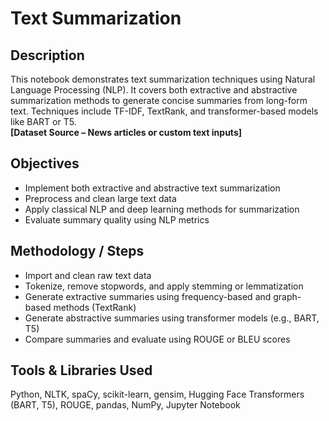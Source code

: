 # Text Summarization

## Description  
This notebook demonstrates text summarization techniques using Natural Language Processing (NLP). It covers both extractive and abstractive summarization methods to generate concise summaries from long-form text. Techniques include TF-IDF, TextRank, and transformer-based models like BART or T5.  
**[Dataset Source – News articles or custom text inputs]**

## Objectives  
- Implement both extractive and abstractive text summarization  
- Preprocess and clean large text data  
- Apply classical NLP and deep learning methods for summarization  
- Evaluate summary quality using NLP metrics  

## Methodology / Steps  
- Import and clean raw text data  
- Tokenize, remove stopwords, and apply stemming or lemmatization  
- Generate extractive summaries using frequency-based and graph-based methods (TextRank)  
- Generate abstractive summaries using transformer models (e.g., BART, T5)  
- Compare summaries and evaluate using ROUGE or BLEU scores  

## Tools & Libraries Used  
Python, NLTK, spaCy, scikit-learn, gensim, Hugging Face Transformers (BART, T5), ROUGE, pandas, NumPy, Jupyter Notebook

